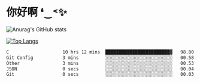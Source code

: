 # 你好啊 ❛‿˂✨

![Anurag's GitHub stats](https://github-readme-stats.vercel.app/api?username=ZombieFly&count_private=true&show_icons=true)

[![Top Langs](https://github-readme-stats.vercel.app/api/top-langs/?username=ZombieFly&layout=compact&count_private=true&hide=Ruby,makefile)](https://github.com/anuraghazra/github-readme-stats)

<!--START_SECTION:waka-->

```txt
C                    10 hrs 12 mins  ████████████████████████▓   98.80 %
Git Config           3 mins          ░░░░░░░░░░░░░░░░░░░░░░░░░   00.58 %
Other                3 mins          ░░░░░░░░░░░░░░░░░░░░░░░░░   00.53 %
JSON                 0 secs          ░░░░░░░░░░░░░░░░░░░░░░░░░   00.04 %
Git                  0 secs          ░░░░░░░░░░░░░░░░░░░░░░░░░   00.03 %
```

<!--END_SECTION:waka-->

